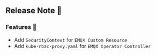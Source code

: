 ## Release Note 🍻

### Features 🌈

- Add `SecurityContext` for `EMQX Custom Resource`
- Add `kube-rbac-proxy.yaml` for `EMQX Operator Controller`